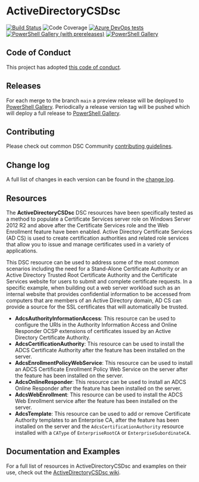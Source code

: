 # ActiveDirectoryCSDsc

[![Build Status](https://dev.azure.com/dsccommunity/ActiveDirectoryCSDsc/_apis/build/status/dsccommunity.ActiveDirectoryCSDsc?branchName=main)](https://dev.azure.com/dsccommunity/ActiveDirectoryCSDsc/_build/latest?definitionId=24&branchName=main)
![Code Coverage](https://img.shields.io/azure-devops/coverage/dsccommunity/ActiveDirectoryCSDsc/24/main)
[![Azure DevOps tests](https://img.shields.io/azure-devops/tests/dsccommunity/ActiveDirectoryCSDsc/24/main)](https://dsccommunity.visualstudio.com/ActiveDirectoryCSDsc/_test/analytics?definitionId=24&contextType=build)
[![PowerShell Gallery (with prereleases)](https://img.shields.io/powershellgallery/vpre/ActiveDirectoryCSDsc?label=ActiveDirectoryCSDsc%20Preview)](https://www.powershellgallery.com/packages/ActiveDirectoryCSDsc/)
[![PowerShell Gallery](https://img.shields.io/powershellgallery/v/ActiveDirectoryCSDsc?label=ActiveDirectoryCSDsc)](https://www.powershellgallery.com/packages/ActiveDirectoryCSDsc/)

## Code of Conduct

This project has adopted [this code of conduct](CODE_OF_CONDUCT.md).

## Releases

For each merge to the branch `main` a preview release will be
deployed to [PowerShell Gallery](https://www.powershellgallery.com/).
Periodically a release version tag will be pushed which will deploy a
full release to [PowerShell Gallery](https://www.powershellgallery.com/).

## Contributing

Please check out common DSC Community [contributing guidelines](https://dsccommunity.org/guidelines/contributing).

## Change log

A full list of changes in each version can be found in the [change log](CHANGELOG.md).

## Resources

The **ActiveDirectoryCSDsc** DSC resources have been specifically tested as a method
to populate a Certificate Services server role on Windows Server 2012 R2 and above
after the Certificate Services role and the Web Enrollment feature have been enabled.
Active Directory Certificate Services (AD CS) is used to create certification
authorities and related role services that allow you to issue and manage certificates
used in a variety of applications.

This DSC resource can be used to address some of the most common scenarios including
the need for a Stand-Alone Certificate Authority or an Active Directory Trusted
Root Certificate Authority and the Certificate Services website for users to submit
and complete certificate requests.
In a specific example, when building out a web server workload such as an internal
website that provides confidential information to be accessed from computers that
are members of an Active Directory domain, AD CS can provide a source for the SSL
certificates that will automatically be trusted.

- **AdcsAuthorityInformationAccess**: This resource can be used to configure the
  URIs in the Authority Information Access and Online Responder OCSP extensions
  of certificates issued by an Active Directory Certificate Authority.
- **AdcsCertificationAuthority**: This resource can be used to install the ADCS
  Certificate Authority after the feature has been installed on the server.
- **AdcsEnrollmentPolicyWebService**: This resource can be used to
  install an ADCS Certificate Enrollment Policy Web Service on the server after
  the feature has been installed on the server.
- **AdcsOnlineResponder**: This resource can be used to install an ADCS Online
  Responder after the feature has been installed on the server.
- **AdcsWebEnrollment**: This resource can be used to install the ADCS Web
  Enrollment service after the feature has been installed on the server.
- **AdcsTemplate**: This resource can be used to add or remove Certificate
  Authority templates to an Enterprise CA, after the feature has been installed
  on the server and the `AdcsCertificationAuthority` resource installed with a
  `CAType` of `EnterpriseRootCA` or `EnterpriseSubordinateCA`.

## Documentation and Examples

For a full list of resources in ActiveDirectoryCSDsc and examples on their use, check
out the [ActiveDirectoryCSDsc wiki](https://github.com/dsccommunity/ActiveDirectoryCSDsc/wiki).
